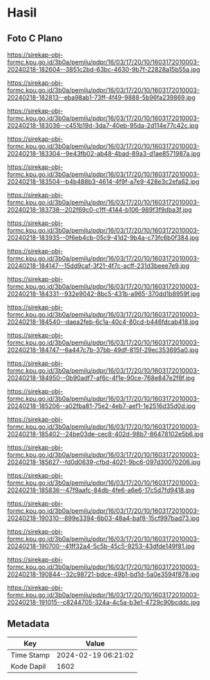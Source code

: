 # Hasil

## Foto C Plano

https://sirekap-obj-formc.kpu.go.id/3b0a/pemilu/pdpr/16/03/17/20/10/1603172010003-20240218-182604--3851c2bd-63bc-4630-9b7f-22828a15b55a.jpg

https://sirekap-obj-formc.kpu.go.id/3b0a/pemilu/pdpr/16/03/17/20/10/1603172010003-20240218-182813--eba98ab1-73ff-4f49-9888-5b96fa239869.jpg

https://sirekap-obj-formc.kpu.go.id/3b0a/pemilu/pdpr/16/03/17/20/10/1603172010003-20240218-183036--c451b19d-3da7-40eb-95da-2d114e77c42c.jpg

https://sirekap-obj-formc.kpu.go.id/3b0a/pemilu/pdpr/16/03/17/20/10/1603172010003-20240218-183304--9e43fb02-ab48-4bad-89a3-d1ae8571987a.jpg

https://sirekap-obj-formc.kpu.go.id/3b0a/pemilu/pdpr/16/03/17/20/10/1603172010003-20240218-183504--b4b488b3-4614-4f9f-a7e9-428e3c2efa62.jpg

https://sirekap-obj-formc.kpu.go.id/3b0a/pemilu/pdpr/16/03/17/20/10/1603172010003-20240218-183738--202f69c0-c1ff-4144-b106-989f3f9dba3f.jpg

https://sirekap-obj-formc.kpu.go.id/3b0a/pemilu/pdpr/16/03/17/20/10/1603172010003-20240218-183935--0f6eb4cb-05c9-41d2-9b4a-c73fc6b0f384.jpg

https://sirekap-obj-formc.kpu.go.id/3b0a/pemilu/pdpr/16/03/17/20/10/1603172010003-20240218-184147--15dd9caf-3f21-4f7c-acff-231d3beee7e9.jpg

https://sirekap-obj-formc.kpu.go.id/3b0a/pemilu/pdpr/16/03/17/20/10/1603172010003-20240218-184331--932e9042-8bc5-431b-a965-370dd1b8959f.jpg

https://sirekap-obj-formc.kpu.go.id/3b0a/pemilu/pdpr/16/03/17/20/10/1603172010003-20240218-184540--daea2feb-6c1a-40c4-80cd-b446fdcab418.jpg

https://sirekap-obj-formc.kpu.go.id/3b0a/pemilu/pdpr/16/03/17/20/10/1603172010003-20240218-184747--6a447c7b-37bb-49df-815f-29ec353695a0.jpg

https://sirekap-obj-formc.kpu.go.id/3b0a/pemilu/pdpr/16/03/17/20/10/1603172010003-20240218-184950--0b90adf7-af6c-4f1e-90ce-768e847e2f8f.jpg

https://sirekap-obj-formc.kpu.go.id/3b0a/pemilu/pdpr/16/03/17/20/10/1603172010003-20240218-185206--a02fba81-75e2-4eb7-aef1-1e2516d35d0d.jpg

https://sirekap-obj-formc.kpu.go.id/3b0a/pemilu/pdpr/16/03/17/20/10/1603172010003-20240218-185402--24be03de-cec8-402d-98b7-86478102e5b6.jpg

https://sirekap-obj-formc.kpu.go.id/3b0a/pemilu/pdpr/16/03/17/20/10/1603172010003-20240218-185627--fd0d0639-cfbd-4021-9bc6-097d30070206.jpg

https://sirekap-obj-formc.kpu.go.id/3b0a/pemilu/pdpr/16/03/17/20/10/1603172010003-20240218-185836--47f9aafc-84db-4fe6-a6e6-17c5d7fd9418.jpg

https://sirekap-obj-formc.kpu.go.id/3b0a/pemilu/pdpr/16/03/17/20/10/1603172010003-20240218-190310--899e3394-6b03-48a4-baf8-15cf997bad73.jpg

https://sirekap-obj-formc.kpu.go.id/3b0a/pemilu/pdpr/16/03/17/20/10/1603172010003-20240218-190700--41ff32a4-5c5b-45c5-9253-43dfde149f81.jpg

https://sirekap-obj-formc.kpu.go.id/3b0a/pemilu/pdpr/16/03/17/20/10/1603172010003-20240218-190844--32c98721-bdce-49b1-bd1d-5a0e3594f878.jpg

https://sirekap-obj-formc.kpu.go.id/3b0a/pemilu/pdpr/16/03/17/20/10/1603172010003-20240218-191015--c8244705-324a-4c5a-b3e1-4729c90bcddc.jpg


## Metadata

| Key        | Value               |
| ---------- | ------------------- |
| Time Stamp | 2024-02-19 06:21:02 |
| Kode Dapil | 1602                |



